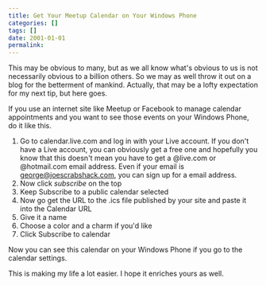 ```yaml
---
title: Get Your Meetup Calendar on Your Windows Phone
categories: []
tags: []
date: 2001-01-01
permalink: 
---
```


This may be obvious to many, but as we all know what's obvious to us is not necessarily obvious to a billion others. So we may as well throw it out on a blog for the betterment of mankind. Actually, that may be a lofty expectation for my next tip, but here goes.

If you use an internet site like Meetup or Facebook to manage calendar appointments and you want to see those events on your Windows Phone, do it like this.

1.  Go to calendar.live.com and log in with your Live account. If you don't have a Live account, you can obviously get a free one and hopefully you know that this doesn't mean you have to get a @live.com or @hotmail.com email address. Even if your email is [george@joescrabshack.com](mailto:george@joescrabshack.com), you can sign up for a email address.
2.  Now click _subscribe_ on the top
3.  Keep Subscribe to a public calendar selected
4.  Now go get the URL to the .ics file published by your site and paste it into the Calendar URL
5.  Give it a name
6.  Choose a color and a charm if you'd like
7.  Click Subscribe to calendar

Now you can see this calendar on your Windows Phone if you go to the calendar settings.

This is making my life a lot easier. I hope it enriches yours as well.